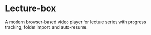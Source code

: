 # Lecture-box
A modern browser-based video player for lecture series with progress tracking, folder import, and auto-resume.
